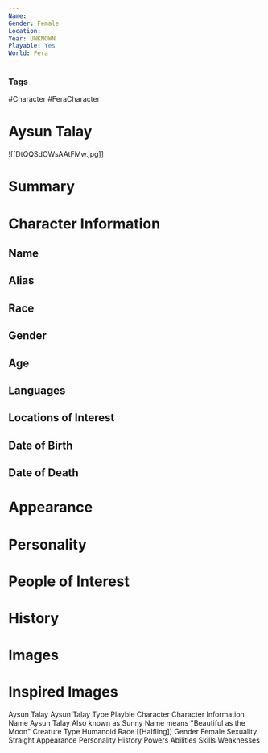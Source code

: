 ```yaml
---
Name: 
Gender: Female
Location: 
Year: UNKNOWN
Playable: Yes
World: Fera
---
```


### Tags
#Character #FeraCharacter 

# Aysun Talay
![[DtQQSdOWsAAtFMw.jpg]]

# Summary


# Character Information

## Name

## Alias

## Race

## Gender

## Age

## Languages

## Locations of Interest

## Date of Birth

## Date of Death

# Appearance

# Personality

# People of Interest

# History

# Images

# Inspired Images

Aysun Talay  Aysun Talay 
Type 
Playble Character 
Character Information 
Name 
Aysun Talay 
Also known as 
Sunny
Name means "Beautiful as the Moon" 
Creature Type 
Humanoid 
Race 
[[Halfling]] 
Gender 
Female 
Sexuality 
Straight 
Appearance
Personality
History
Powers
Abilities
Skills
Weaknesses